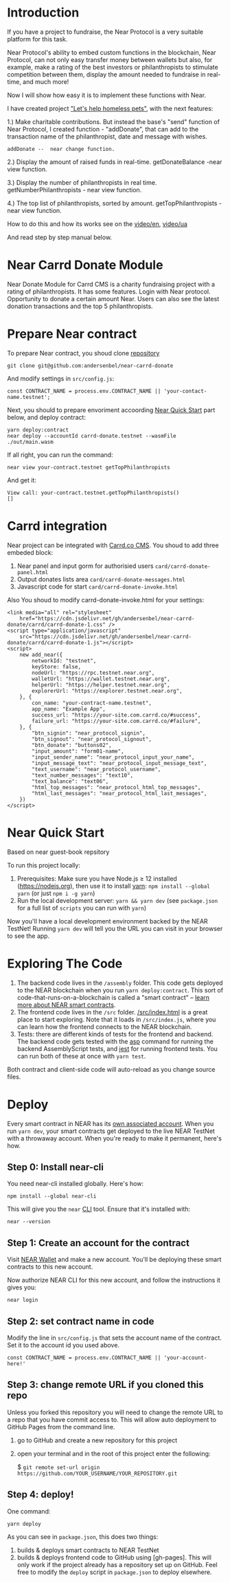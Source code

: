 Introduction
==========

If you have a project to fundraise, the Near Protocol is a very suitable platform for this task.

Near Protocol's ability to embed custom functions in the blockchain, Near Protocol, can not only easy transfer money between wallets but also, for example, make a rating of the best investors or philanthropists to stimulate competition between them,  display the amount needed to fundraise in real-time, and much more!

Now I will show how easy it is to implement these functions with Near.

I have created project ["Let's help homeless pets"](https://near-donate.carrd.co/), with the next features:

1.) Make charitable contributions. But instead the base's "send" function of Near Protocol, I created  function - "addDonate", that can add to the transaction name of the philanthropist, date  and message with wishes.

    addDonate --  near change function.

2.) Display the amount of raised funds in real-time.
    getDonateBalance -near view function.

3.) Display the number of philanthropists in real time.
    getNumberPhilanthropists - near view function.

4.) The top list of philanthropists, sorted by amount.
    getTopPhilanthropists - near view function.

How to do this and how its works see on the [video/en](https://www.youtube.com/watch?v=GHJN7xU5reU),  [video/ua](https://www.youtube.com/watch?v=_uypyNrGXrQ)

And read step by step manual below.

Near Carrd Donate Module
==========

Near Donate Module for Carrd CMS is a charity fundraising project with a rating of philanthropists. It has some features. Login with Near protocol. Opportunity to donate a certain amount Near. Users can also see the latest donation transactions and the top 5 philanthropists.


Prepare Near contract
==========

To prepare Near contract, you shoud clone [repository](https://github.com/andersenbel/near-carrd-donate)

    git clone git@github.com:andersenbel/near-carrd-donate    

And modify settings in  `src/config.js`:

    const CONTRACT_NAME = process.env.CONTRACT_NAME || 'your-contact-name.testnet';

Next, you should to prepare envoriment accoording [Near Quick Start](#near-quick-start) part below, and deploy contract:

    yarn deploy:contract
    near deploy --accountId carrd-donate.testnet --wasmFile ./out/main.wasm

If all right, you can run the command:

    near view your-contract.testnet getTopPhilanthropists

And get it:

    View call: your-contract.testnet.getTopPhilanthropists()
    []

Carrd integration
==========

Near project can be integrated with [Carrd.co CMS](https://carrd.co/ ).
You shoud to add three embeded block: 
1. Near panel and input gorm for authorisied users `card/carrd-donate-panel.html`
2. Output donates lists area `card/carrd-donate-messages.html`
3. Javascript code for start `card/carrd-donate-invoke.html`


Also You shoud to modify carrd-donate-invoke.html for your settings:

    <link media="all" rel="stylesheet"
        href="https://cdn.jsdelivr.net/gh/andersenbel/near-carrd-donate/carrd/carrd-donate-1.css" />
    <script type="application/javascript"
        src="https://cdn.jsdelivr.net/gh/andersenbel/near-carrd-donate/carrd/carrd-donate-1.js"></script>
    <script>
        new add_near({
            networkId: "testnet",
            keyStore: false,
            nodeUrl: "https://rpc.testnet.near.org",
            walletUrl: "https://wallet.testnet.near.org",
            helperUrl: "https://helper.testnet.near.org",
            explorerUrl: "https://explorer.testnet.near.org",
        }, {
            con_name: "your-contract-name.testnet",
            app_name: "Example App",
            success_url: "https://your-site.com.carrd.co/#success",
            failure_url: "https://your-site.com.carrd.co/#failure",
        }, {
            "btn_signin": "near_protocol_signin",
            "btn_signout": "near_protocol_signout",
            "btn_donate": "buttons02",
            "input_amount": "form01-name",
            "input_sender_name": "near_protocol_input_your_name",
            "input_message_text": "near_protocol_input_message_text",
            "text_username": "near_protocol_username",
            "text_number_messages": "text10",
            "text_balance": "text06",
            "html_top_messages": "near_protocol_html_top_messages",
            "html_last_messages": "near_protocol_html_last_messages",
        })
    </script>    


Near Quick Start
===========
Based on near guest-book repsitory

To run this project locally:

1. Prerequisites: Make sure you have Node.js ≥ 12 installed (https://nodejs.org), then use it to install [yarn]: `npm install --global yarn` (or just `npm i -g yarn`)
2. Run the local development server: `yarn && yarn dev` (see `package.json` for a
   full list of `scripts` you can run with `yarn`)

Now you'll have a local development environment backed by the NEAR TestNet! Running `yarn dev` will tell you the URL you can visit in your browser to see the app.


Exploring The Code
==================

1. The backend code lives in the `/assembly` folder. This code gets deployed to
   the NEAR blockchain when you run `yarn deploy:contract`. This sort of
   code-that-runs-on-a-blockchain is called a "smart contract" – [learn more
   about NEAR smart contracts][smart contract docs].
2. The frontend code lives in the `/src` folder.
   [/src/index.html](/src/index.html) is a great place to start exploring. Note
   that it loads in `/src/index.js`, where you can learn how the frontend
   connects to the NEAR blockchain.
3. Tests: there are different kinds of tests for the frontend and backend. The
   backend code gets tested with the [asp] command for running the backend
   AssemblyScript tests, and [jest] for running frontend tests. You can run
   both of these at once with `yarn test`.

Both contract and client-side code will auto-reload as you change source files.


Deploy
======

Every smart contract in NEAR has its [own associated account][NEAR accounts]. When you run `yarn dev`, your smart contracts get deployed to the live NEAR TestNet with a throwaway account. When you're ready to make it permanent, here's how.


Step 0: Install near-cli
--------------------------

You need near-cli installed globally. Here's how:

    npm install --global near-cli

This will give you the `near` [CLI] tool. Ensure that it's installed with:

    near --version


Step 1: Create an account for the contract
------------------------------------------

Visit [NEAR Wallet] and make a new account. You'll be deploying these smart contracts to this new account.

Now authorize NEAR CLI for this new account, and follow the instructions it gives you:

    near login


Step 2: set contract name in code
---------------------------------

Modify the line in `src/config.js` that sets the account name of the contract. Set it to the account id you used above.

    const CONTRACT_NAME = process.env.CONTRACT_NAME || 'your-account-here!'


Step 3: change remote URL if you cloned this repo 
-------------------------

Unless you forked this repository you will need to change the remote URL to a repo that you have commit access to. This will allow auto deployment to GitHub Pages from the command line.

1) go to GitHub and create a new repository for this project
2) open your terminal and in the root of this project enter the following:

    $ `git remote set-url origin https://github.com/YOUR_USERNAME/YOUR_REPOSITORY.git`


Step 4: deploy!
---------------

One command:

    yarn deploy

As you can see in `package.json`, this does two things:

1. builds & deploys smart contracts to NEAR TestNet
2. builds & deploys frontend code to GitHub using [gh-pages]. This will only work if the project already has a repository set up on GitHub. Feel free to modify the `deploy` script in `package.json` to deploy elsewhere.




  [NEAR]: https://near.org/
  [yarn]: https://yarnpkg.com/
  [AssemblyScript]: https://www.assemblyscript.org/introduction.html
  [React]: https://reactjs.org
  [smart contract docs]: https://docs.near.org/docs/develop/contracts/overview
  [asp]: https://www.npmjs.com/package/@as-pect/cli
  [jest]: https://jestjs.io/
  [NEAR accounts]: https://docs.near.org/docs/concepts/account
  [NEAR Wallet]: https://wallet.near.org
  [near-cli]: https://github.com/near/near-cli
  [CLI]: https://www.w3schools.com/whatis/whatis_cli.asp
  [create-near-app]: https://github.com/near/create-near-app
  [carrd.co]: https://carrd.co/
